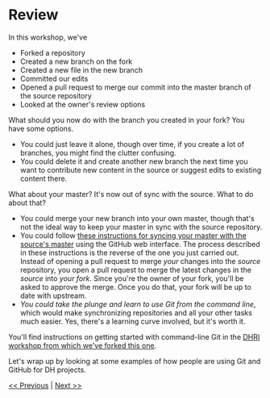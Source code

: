 # Review

In this workshop, we've

- Forked a repository
- Created a new branch on the fork
- Created a new file in the new branch 
- Committed our edits
- Opened a pull request to merge our commit into the master branch of the source repository
- Looked at the owner's review options

What should you now do with the branch you created in your fork? You have some options.

- You could just leave it alone, though over time, if you create a lot of branches, you might find the clutter confusing.
- You could delete it and create another new branch the next time you want to contribute new content in the source or suggest edits to existing content there.

What about your master? It's now out of sync with the source. What to do about that?

- You could merge your new branch into your own master, though that's not the ideal way to keep your master in sync with the source repository.
- You could follow [these instructions for syncing your master with the source's master](https://www.sitepoint.com/quick-tip-sync-your-fork-with-the-original-without-the-cli/) using the GitHub web interface. The process described in these instructions is the reverse of the one you just carried out. Instead of opening a pull request to merge *your* changes into the *source* repository, you open a pull request to merge the latest changes in the *source* into *your fork*. Since you're the owner of your fork, you'll be asked to approve the merge. Once you do that, your fork will be up to date with upstream.
- *You could take the plunge and learn to use Git from the command line*, which would make synchronizing repositories and all your other tasks much easier. Yes, there's a learning curve involved, but it's worth it.

You'll find instructions on getting started with command-line Git in the [DHRI workshop from which we've forked this one](https://github.com/DHRI-Curriculum/git).

Let's wrap up by looking at some examples of how people are using Git and GitHub for DH projects.

[<< Previous](reviewpull.md) | [Next >>](dhexamples.md)
